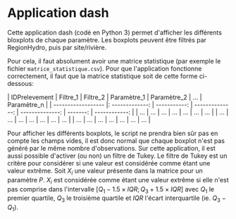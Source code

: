 # Application dash

Cette application dash (codé en Python 3) permet d'afficher les différents bloxplots de chaque paramètre.
Les boxplots peuvent être filtrés par RegionHydro, puis par site/rivière.

Pour cela, il faut absolument avoir une matrice statistique (par exemple le fichier `matrice_statistique.csv`).
Pour que l'application fonctionne correctement, il faut que la matrice statistique soit de cette forme ci-dessous:

| IDPrelevement      |     Filtre_1    |   Filtre_2   |   Paramètre_1   |   Paramètre_2   |   ...    |   Paramètre_n |
| ------------------ |: -------------: | -----------: | --------------: | --------------: | -------: | ------------: |
| ...                |      ...        |    ...       |      ...        |      ...        |    ...   |     ...       |
| ...                |      ...        |    ...       |      ...        |      ...        |    ...   |     ...       |
| ...                |      ...        |    ...       |      ...        |      ...        |    ...   |     ...       |

Pour afficher les différents boxplots, le script ne prendra bien sûr pas en compte les champs vides, il est donc normal que chaque boxplot n'est pas généré par le même nombre d'observations.
Sur cette application, il est aussi possible d'activer (ou non) un filtre de Tukey. Le filtre de Tukey est un critère pour considérer si une valeur est considérée comme étant une valeur extrême.
Soit $X_i$ une valeur présente dans la matrice pour un paramètre $P$. $X_i$ est considérée comme étant une valeur extrême si elle n'est pas comprise dans l'intervalle $[Q_1 - 1.5 \times IQR; Q_3 + 1.5 \times IQR]$ 
avec $Q_1$ le premier quartile, $Q_3$ le troisième quartile et $IQR$ l'écart interquartile (ie. $Q_3 - Q_1$). 